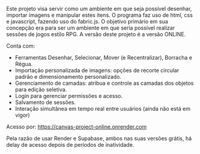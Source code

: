 Este projeto visa servir como um ambiente em que seja possível desenhar, importar imagens e manipular estes itens. O programa faz uso de html, css e javascript, fazendo uso do fabric.js. O objetivo primário em sua concepção era para ser um ambiente em que seria possível realizar sessões de jogos estilo RPG. A versão deste projeto é a versão ONLINE.

Conta com:

* Ferramentas Desenhar, Selecionar, Mover (e Recentralizar), Borracha e Régua.
* Importação personalizada de imagens: opções de recorte circular padrão e dimensionamento personalizado.
* Gerenciamento de camadas: atribua e controle as camadas dos objetos para edição seletiva.
* Login para gerenciar permissões e acesso. 
* Salvamento de sessões.
* Interação simultânea em tempo real entre usuários (ainda não está em vigor)

Acesso por: https://canvas-project-online.onrender.com

Pela razão de usar Render e Supabase, ambos nas suas versões grátis, há delay de acesso depois de períodos de inatividade.
